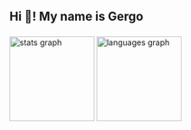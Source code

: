 <h2 align="left">Hi 👋! My name is Gergo</h2>

###

<div align="left">
  <img src="https://github-readme-stats.vercel.app/api?username=thegenem0&theme=dracula&show_icons=true&hide_border=false&count_private=true" height="150" alt="stats graph" />
  <img src="https://github-readme-stats.vercel.app/api/top-langs/?username=thegenem0&theme=dracula&show_icons=true&hide_border=false&layout=compact" height="150" alt="languages graph" />
</div>
